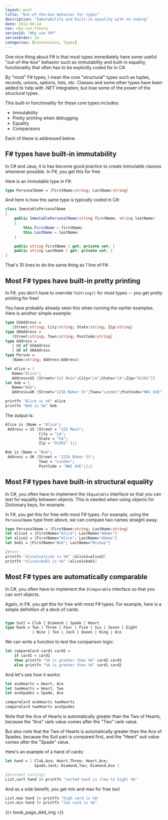 ```yaml
---
layout: post
title: "Out-of-the-box behavior for types"
description: "Immutability and built-in equality with no coding"
date: 2012-04-14
nav: why-use-fsharp
seriesId: "Why use F#?"
seriesOrder: 14
categories: [Convenience, Types]
---
```


One nice thing about F# is that most types immediately have some useful "out-of-the-box" behavior such as immutability and built-in equality, functionality that often has to be explicitly coded for in C#.

By "most" F# types, I mean the core "structural" types such as tuples, records, unions, options, lists, etc. Classes and some other types have been added to help with .NET integration, but lose some of the power of the structural types.

This built-in functionality for these core types includes:

* Immutability
* Pretty printing when debugging
* Equality
* Comparisons

Each of these is addressed below.

## F# types have built-in immutability

In C# and Java, it is has become good practice to create immutable classes whenever possible. In F#, you get this for free.

Here is an immutable type in F#:
```fsharp
type PersonalName = {FirstName:string; LastName:string}
```

And here is how the same type is typically coded in C#:

```csharp
class ImmutablePersonalName
{
    public ImmutablePersonalName(string firstName, string lastName)
    {
        this.FirstName = firstName;
        this.LastName = lastName;
    }

    public string FirstName { get; private set; }
    public string LastName { get; private set; }
}
```

That's 10 lines to do the same thing as 1 line of F#.

## Most F# types have built-in pretty printing

In F#, you don't have to override `ToString()` for most types -- you get pretty printing for free!

You have probably already seen this when running the earlier examples. Here is another simple example:

```fsharp
type USAddress =
   {Street:string; City:string; State:string; Zip:string}
type UKAddress =
   {Street:string; Town:string; PostCode:string}
type Address =
   | US of USAddress
   | UK of UKAddress
type Person =
   {Name:string; Address:Address}

let alice = {
   Name="Alice";
   Address=US {Street="123 Main";City="LA";State="CA";Zip="91201"}}
let bob = {
   Name="Bob";
   Address=UK {Street="221b Baker St";Town="London";PostCode="NW1 6XE"}}

printfn "Alice is %A" alice
printfn "Bob is %A" bob
```

The output is:

```fsharp
Alice is {Name = "Alice";
 Address = US {Street = "123 Main";
               City = "LA";
               State = "CA";
               Zip = "91201" };}

Bob is {Name = "Bob";
 Address = UK {Street = "221b Baker St";
               Town = "London";
               PostCode = "NW1 6XE";};}
```

## Most F# types have built-in structural equality

In C#, you often have to implement the `IEquatable` interface so that you can test for equality between objects. This is needed when using objects for Dictionary keys, for example.

In F#, you get this for free with most F# types. For example, using the `PersonalName` type from above, we can compare two names straight away.

```fsharp
type PersonalName = {FirstName:string; LastName:string}
let alice1 = {FirstName="Alice"; LastName="Adams"}
let alice2 = {FirstName="Alice"; LastName="Adams"}
let bob1 = {FirstName="Bob"; LastName="Bishop"}

//test
printfn "alice1=alice2 is %A" (alice1=alice2)
printfn "alice1=bob1 is %A" (alice1=bob1)
```


## Most F# types are automatically comparable

In C#, you often have to implement the `IComparable` interface so that you can sort objects.

Again, in F#, you get this for free with most F# types. For example, here is a simple definition of a deck of cards.

```fsharp

type Suit = Club | Diamond | Spade | Heart
type Rank = Two | Three | Four | Five | Six | Seven | Eight
            | Nine | Ten | Jack | Queen | King | Ace
```


We can write a function to test the comparison logic:

```fsharp
let compareCard card1 card2 =
    if card1 < card2
    then printfn "%A is greater than %A" card2 card1
    else printfn "%A is greater than %A" card1 card2
```

And let's see how it works:

```fsharp
let aceHearts = Heart, Ace
let twoHearts = Heart, Two
let aceSpades = Spade, Ace

compareCard aceHearts twoHearts
compareCard twoHearts aceSpades
```

Note that the Ace of Hearts is automatically greater than the Two of Hearts, because the "Ace" rank value comes after the "Two" rank value.

But also note that the Two of Hearts is automatically greater than the Ace of Spades, because the Suit part is compared first, and the "Heart" suit value comes after the "Spade" value.

Here's an example of a hand of cards:

```fsharp
let hand = [ Club,Ace; Heart,Three; Heart,Ace;
             Spade,Jack; Diamond,Two; Diamond,Ace ]

//instant sorting!
List.sort hand |> printfn "sorted hand is (low to high) %A"
```

And as a side benefit, you get min and max for free too!

```fsharp
List.max hand |> printfn "high card is %A"
List.min hand |> printfn "low card is %A"
```

{{< book_page_ddd_img >}}